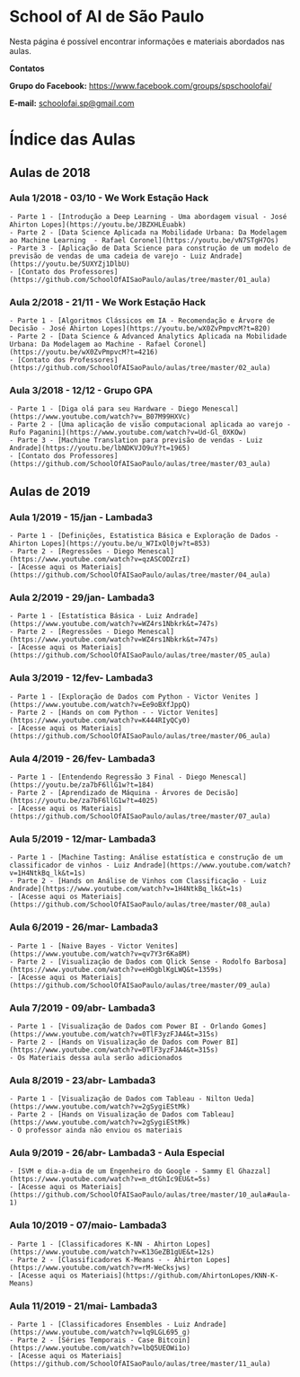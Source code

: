 # School of AI de São Paulo

Nesta página é possível encontrar informações e materiais abordados nas aulas.

**Contatos**

**Grupo do Facebook:** https://www.facebook.com/groups/spschoolofai/

**E-mail:** schoolofai.sp@gmail.com

# Índice das Aulas

## Aulas de 2018

### Aula 1/2018 - 03/10 - We Work Estação Hack
    - Parte 1 - [Introdução a Deep Learning - Uma abordagem visual - José Ahirton Lopes](https://youtu.be/JBZXHLEuabk)
    - Parte 2 - [Data Science Aplicada na Mobilidade Urbana: Da Modelagem ao Machine Learning  - Rafael Coronel](https://youtu.be/vN7STgH7Os)
    - Parte 3 - [Aplicação de Data Science para construção de um modelo de previsão de vendas de uma cadeia de varejo - Luiz Andrade](https://youtu.be/5UXYZj1DlbU)
    - [Contato dos Professores](https://github.com/SchoolOfAISaoPaulo/aulas/tree/master/01_aula)

### Aula 2/2018 - 21/11 - We Work Estação Hack
    - Parte 1 - [Algoritmos Clássicos em IA - Recomendação e Árvore de Decisão - José Ahirton Lopes](https://youtu.be/wX0ZvPmpvcM?t=820)
    - Parte 2 - [Data Science & Advanced Analytics Aplicada na Mobilidade Urbana: Da Modelagem ao Machine - Rafael Coronel](https://youtu.be/wX0ZvPmpvcM?t=4216)
    - [Contato dos Professores](https://github.com/SchoolOfAISaoPaulo/aulas/tree/master/02_aula)

### Aula 3/2018 - 12/12 - Grupo GPA
    - Parte 1 - [Diga olá para seu Hardware - Diego Menescal](https://www.youtube.com/watch?v=_B07M99HXVc)
    - Parte 2 - [Uma aplicação de visão computacional aplicada ao varejo - Rufo Paganini](https://www.youtube.com/watch?v=Ud-Gl_0XKOw)
    - Parte 3 - [Machine Translation para previsão de vendas - Luiz Andrade](https://youtu.be/lbNDKVJO9uY?t=1965)
    - [Contato dos Professores](https://github.com/SchoolOfAISaoPaulo/aulas/tree/master/03_aula)

## Aulas de 2019

### Aula 1/2019 - 15/jan - Lambada3
    - Parte 1 - [Definições, Estatistica Básica e Exploração de Dados - Ahirton Lopes](https://youtu.be/u_W7IxQl0jw?t=853)
    - Parte 2 - [Regressões - Diego Menescal](https://www.youtube.com/watch?v=qzASCODZrzI)
    - [Acesse aqui os Materiais](https://github.com/SchoolOfAISaoPaulo/aulas/tree/master/04_aula)
	
### Aula 2/2019 - 29/jan- Lambada3
    - Parte 1 - [Estatística Básica - Luiz Andrade](https://www.youtube.com/watch?v=WZ4rs1Nbkrk&t=747s)
    - Parte 2 - [Regressões - Diego Menescal](https://www.youtube.com/watch?v=WZ4rs1Nbkrk&t=747s)
    - [Acesse aqui os Materiais](https://github.com/SchoolOfAISaoPaulo/aulas/tree/master/05_aula)
		
### Aula 3/2019 - 12/fev- Lambada3
    - Parte 1 - [Exploração de Dados com Python - Victor Venites ](https://www.youtube.com/watch?v=Ee9oBXfJppQ)
    - Parte 2 - [Hands on com Python - - Victor Venites](https://www.youtube.com/watch?v=K444RIyQCy0)
    - [Acesse aqui os Materiais](https://github.com/SchoolOfAISaoPaulo/aulas/tree/master/06_aula)
		
### Aula 4/2019 - 26/fev- Lambada3
    - Parte 1 - [Entendendo Regressão 3 Final - Diego Menescal](https://youtu.be/za7bF6llG1w?t=184)
    - Parte 2 - [Aprendizado de Máquina - Árvores de Decisão](https://youtu.be/za7bF6llG1w?t=4025)
    - [Acesse aqui os Materiais](https://github.com/SchoolOfAISaoPaulo/aulas/tree/master/07_aula)

### Aula 5/2019 - 12/mar- Lambada3
    - Parte 1 - [Machine Tasting: Análise estatística e construção de um classificador de vinhos - Luiz Andrade](https://www.youtube.com/watch?v=1H4NtkBq_lk&t=1s)
    - Parte 2 - [Hands on Análise de Vinhos com Classificação - Luiz Andrade](https://www.youtube.com/watch?v=1H4NtkBq_lk&t=1s)
    - [Acesse aqui os Materiais](https://github.com/SchoolOfAISaoPaulo/aulas/tree/master/08_aula)
		
### Aula 6/2019 - 26/mar- Lambada3    
    - Parte 1 - [Naive Bayes - Victor Venites](https://www.youtube.com/watch?v=qv7Y3r6Ka8M)
    - Parte 2 - [Visualização de Dados com Qlick Sense - Rodolfo Barbosa](https://www.youtube.com/watch?v=eHOgblKgLWQ&t=1359s)
    - [Acesse aqui os Materiais](https://github.com/SchoolOfAISaoPaulo/aulas/tree/master/09_aula)
		
### Aula 7/2019 - 09/abr- Lambada3
    - Parte 1 - [Visualização de Dados com Power BI - Orlando Gomes](https://www.youtube.com/watch?v=0TlF3yzFJA4&t=315s)
    - Parte 2 - [Hands on Visualização de Dados com Power BI](https://www.youtube.com/watch?v=0TlF3yzFJA4&t=315s)
    - Os Materiais dessa aula serão adicionados
		
### Aula 8/2019 - 23/abr- Lambada3
    - Parte 1 - [Visualização de Dados com Tableau - Nilton Ueda](https://www.youtube.com/watch?v=2gSygiEStMk)
    - Parte 2 - [Hands on Visualização de Dados com Tableau](https://www.youtube.com/watch?v=2gSygiEStMk)
    - O professor ainda não enviou os materiais
		
### Aula 9/2019 - 26/abr- Lambada3 - Aula Especial
    - [SVM e dia-a-dia de um Engenheiro do Google - Sammy El Ghazzal](https://www.youtube.com/watch?v=m_dtGhIc9EU&t=5s)
    - [Acesse aqui os Materiais](https://github.com/SchoolOfAISaoPaulo/aulas/tree/master/10_aula#aula-1)

### Aula 10/2019 - 07/maio- Lambada3
    - Parte 1 - [Classificadores K-NN - Ahirton Lopes](https://www.youtube.com/watch?v=K13GeZB1gUE&t=12s)
    - Parte 2 - [Classificadores K-Means - - Ahirton Lopes](https://www.youtube.com/watch?v=rM-WeCksjws)
    - [Acesse aqui os Materiais](https://github.com/AhirtonLopes/KNN-K-Means)
		
### Aula 11/2019 - 21/mai- Lambada3
    - Parte 1 - [Classificadores Ensembles - Luiz Andrade](https://www.youtube.com/watch?v=lq9LGL695_g)
    - Parte 2 - [Séries Temporais - Case Bitcoin](https://www.youtube.com/watch?v=lbQ5UEOWi1o)
    - [Acesse aqui os Materiais](https://github.com/SchoolOfAISaoPaulo/aulas/tree/master/11_aula)
